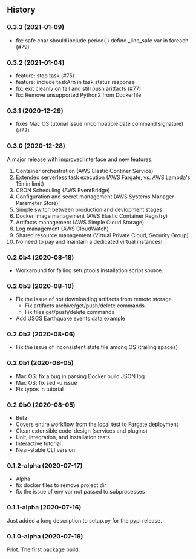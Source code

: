 ## History

### 0.3.3 (2021-01-09)

- fix: safe char should include period(.) define _line_safe var in foreach (#79)

### 0.3.2 (2021-01-04)

- feature: stop task (#75)
- feature: include taskArn in task status response
- fix: exit cleanly on fail and still push aritfacts (#77)
- fix: Remove unsupported Python2 from Dockerfile

### 0.3.1 (2020-12-29)

- fixes Mac OS tutorial issue (incompatible date command signature) (#72)

### 0.3.0 (2020-12-28)

A major release with improved interface and new features.

1. Container orchestration (AWS Elastic Continer Service)
2. Extended serverless task execution (AWS Fargate, vs. AWS Lambda's 15min limit) 
3. CRON Scheduling (AWS EventBridge)
4. Configuration and secret management (AWS Systems Manager Parameter Store)
5. Simple switch between production and devlopment stages
6. Docker image management (AWS Elastic Container Registry)
7. Artifacts management (AWS Simple Cloud Storage)
8. Log management (AWS CloudWatch)
9. Shared resource management (Virtual Private Cloud, Security Group)
10. No need to pay and maintain a dedicated virtual instances!

### 0.2.0b4 (2020-08-18)

- Workaround for failing setuptools installation script source.

### 0.2.0b3 (2020-08-10)

- Fix the issue of not downloading artifacts from remote storage.
    - Fix artifacts archive/get/push/delete commands
    - Fix files get/push/delete commands
- Add USGS Earthquake events data example

### 0.2.0b2 (2020-08-06)

- Fix the issue of inconsistent state file among OS (trailing spaces)

### 0.2.0b1 (2020-08-05)

- Mac OS: fix a bug in parsing Docker build JSON log
- Mac OS: fix sed -u issue
- Fix typos in tutorial

### 0.2.0b0 (2020-08-05)

- Beta
- Covers entire workflow from the local test to Fargate deployment
- Clean extensible code-design (services and plugins)
- Unit, integration, and installation tests
- Interactive tutorial
- Near-stable CLI version

### 0.1.2-alpha (2020-07-17)

- Alpha
- fix docker files to remove project dir
- fix the issue of env var not passed to subprocesses

### 0.1.1-alpha (2020-07-16)

Just added a long description to setup.py for the pypi release.

### 0.1.0-alpha (2020-07-16)

Pilot. The first package build.
